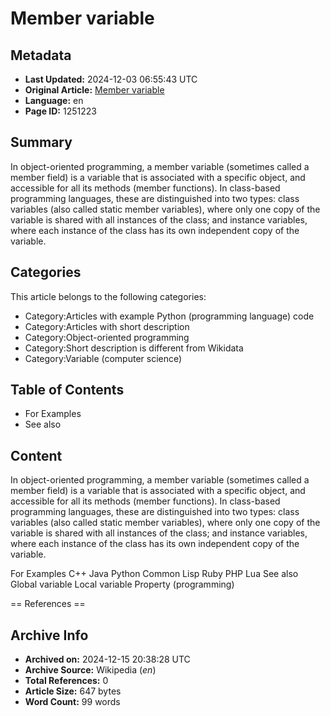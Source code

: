 # Member variable

## Metadata
- **Last Updated:** 2024-12-03 06:55:43 UTC
- **Original Article:** [Member variable](https://en.wikipedia.org/wiki/Member_variable)
- **Language:** en
- **Page ID:** 1251223

## Summary
In object-oriented programming, a member variable (sometimes called a member field) is a variable that is associated with a specific object, and accessible for all its methods (member functions).
In class-based programming languages, these are distinguished into two types: class variables (also called static member variables), where only one copy of the variable is shared with all instances of the class; and instance variables, where each instance of the class has its own independent copy of the variable.

## Categories
This article belongs to the following categories:

- Category:Articles with example Python (programming language) code
- Category:Articles with short description
- Category:Object-oriented programming
- Category:Short description is different from Wikidata
- Category:Variable (computer science)

## Table of Contents

- For Examples
- See also

## Content

In object-oriented programming, a member variable (sometimes called a member field) is a variable that is associated with a specific object, and accessible for all its methods (member functions).
In class-based programming languages, these are distinguished into two types: class variables (also called static member variables), where only one copy of the variable is shared with all instances of the class; and instance variables, where each instance of the class has its own independent copy of the variable.

For Examples
C++
Java
Python
Common Lisp
Ruby
PHP
Lua
See also
Global variable
Local variable
Property (programming)


== References ==

## Archive Info
- **Archived on:** 2024-12-15 20:38:28 UTC
- **Archive Source:** Wikipedia (_en_)
- **Total References:** 0
- **Article Size:** 647 bytes
- **Word Count:** 99 words
